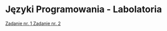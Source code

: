 <h1>Języki Programowania - Labolatoria</h1>
<a href = https://github.com/Kasiastyy/Labolatoria-Jezyki-Programowania/tree/main/lab1%20-%20animal%20sounds> Zadanie nr. 1 </a>
<a href = https://github.com/Kasiastyy/Labolatoria-Jezyki-Programowania/tree/main/lab2%20-%20optimization> Zadanie nr. 2 </a>
